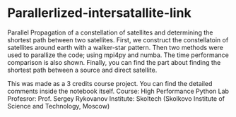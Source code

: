 # Parallerlized-intersatallite-link
Parallel Propagation of a constellation of satellites and determining the shortest path between two satellites. 
First, we construct the constellatoin of satellites around earth with a walker-star pattern. Then two methods were used to parallize the code; using mpi4py
and numba. The time performance comparison is also shown. Finally, you can find the part about finding the shortest path between a source and direct satellite.  

This was made as a 3 credits course project. You can find the detailed comments inside the notebook itself. 
Course: High Performance Python Lab
Profesror: Prof. Sergey Rykovanov
Institute: Skoltech (Skolkovo Institute of Science and Technology, Moscow)

